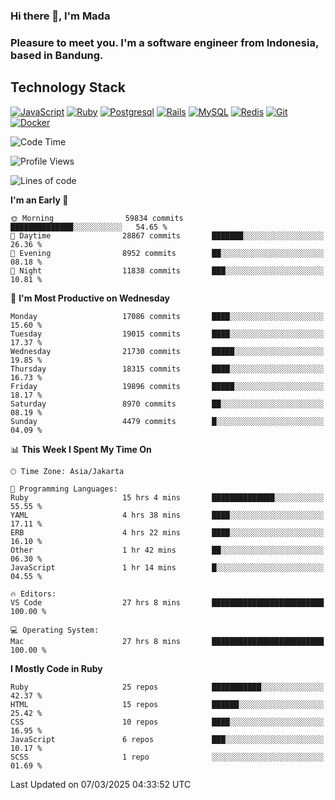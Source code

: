 ### Hi there 👋, I'm Mada
### Pleasure to meet you. I'm a software engineer from Indonesia, based in Bandung.

## Technology Stack

[![JavaScript](https://img.shields.io/badge/-JavaScript-%23F7DF1C?style=flat-square&logo=javascript&logoColor=000000&labelColor=%23F7DF1C&color=%23FFCE5A)](https://www.javascript.com/)
[![Ruby](https://img.shields.io/badge/Ruby-CC342D?style=flat-square&logo=ruby&logoColor=white)](https://www.ruby-lang.org/en/)
[![Postgresql](https://img.shields.io/badge/PostgreSQL-316192?style=flat-square&logo=postgresql&logoColor=ffffff)](https://www.postgresql.org/)
[![Rails](https://img.shields.io/badge/Ruby_on_Rails-CC0000?style=flat-square&logo=ruby-on-rails&logoColor=white)](https://rubyonrails.org/)
[![MySQL](https://img.shields.io/badge/-MySQL-4479A1?style=flat-square&logo=MySQL&logoColor=ffffff)](https://www.mysql.com/)
[![Redis](https://img.shields.io/badge/-Redis-DC382D?style=flat-square&logo=Redis&logoColor=ffffff)](https://redis.io/)
[![Git](https://img.shields.io/badge/-Git-%23F05032?style=flat-square&logo=git&logoColor=%23ffffff)](https://git-scm.com/)
[![Docker](https://img.shields.io/badge/-Docker-2496ED?style=flat-square&logo=docker&logoColor=ffffff)](https://www.docker.com/)
<!--
**madaarya/madaarya** is a ✨ _special_ ✨ repository because its `README.md` (this file) appears on your GitHub profile.

Here are some ideas to get you started:

- 🔭 I’m currently working on ...
- 🌱 I’m currently learning ...
- 👯 I’m looking to collaborate on ...
- 🤔 I’m looking for help with ...
- 💬 Ask me about ...
- 📫 How to reach me: ...
- 😄 Pronouns: ...
- ⚡ Fun fact: ...
-->
<!--START_SECTION:waka-->
![Code Time](http://img.shields.io/badge/Code%20Time-7%2C092%20hrs%2038%20mins-blue)

![Profile Views](http://img.shields.io/badge/Profile%20Views-0-blue)

![Lines of code](https://img.shields.io/badge/From%20Hello%20World%20I%27ve%20Written-47.6%20million%20lines%20of%20code-blue)

**I'm an Early 🐤** 

```text
🌞 Morning                59834 commits       ██████████████░░░░░░░░░░░   54.65 % 
🌆 Daytime                28867 commits       ███████░░░░░░░░░░░░░░░░░░   26.36 % 
🌃 Evening                8952 commits        ██░░░░░░░░░░░░░░░░░░░░░░░   08.18 % 
🌙 Night                  11838 commits       ███░░░░░░░░░░░░░░░░░░░░░░   10.81 % 
```
📅 **I'm Most Productive on Wednesday** 

```text
Monday                   17086 commits       ████░░░░░░░░░░░░░░░░░░░░░   15.60 % 
Tuesday                  19015 commits       ████░░░░░░░░░░░░░░░░░░░░░   17.37 % 
Wednesday                21730 commits       █████░░░░░░░░░░░░░░░░░░░░   19.85 % 
Thursday                 18315 commits       ████░░░░░░░░░░░░░░░░░░░░░   16.73 % 
Friday                   19896 commits       █████░░░░░░░░░░░░░░░░░░░░   18.17 % 
Saturday                 8970 commits        ██░░░░░░░░░░░░░░░░░░░░░░░   08.19 % 
Sunday                   4479 commits        █░░░░░░░░░░░░░░░░░░░░░░░░   04.09 % 
```


📊 **This Week I Spent My Time On** 

```text
🕑︎ Time Zone: Asia/Jakarta

💬 Programming Languages: 
Ruby                     15 hrs 4 mins       ██████████████░░░░░░░░░░░   55.55 % 
YAML                     4 hrs 38 mins       ████░░░░░░░░░░░░░░░░░░░░░   17.11 % 
ERB                      4 hrs 22 mins       ████░░░░░░░░░░░░░░░░░░░░░   16.10 % 
Other                    1 hr 42 mins        ██░░░░░░░░░░░░░░░░░░░░░░░   06.30 % 
JavaScript               1 hr 14 mins        █░░░░░░░░░░░░░░░░░░░░░░░░   04.55 % 

🔥 Editors: 
VS Code                  27 hrs 8 mins       █████████████████████████   100.00 % 

💻 Operating System: 
Mac                      27 hrs 8 mins       █████████████████████████   100.00 % 
```

**I Mostly Code in Ruby** 

```text
Ruby                     25 repos            ███████████░░░░░░░░░░░░░░   42.37 % 
HTML                     15 repos            ██████░░░░░░░░░░░░░░░░░░░   25.42 % 
CSS                      10 repos            ████░░░░░░░░░░░░░░░░░░░░░   16.95 % 
JavaScript               6 repos             ███░░░░░░░░░░░░░░░░░░░░░░   10.17 % 
SCSS                     1 repo              ░░░░░░░░░░░░░░░░░░░░░░░░░   01.69 % 
```




 Last Updated on 07/03/2025 04:33:52 UTC
<!--END_SECTION:waka-->

